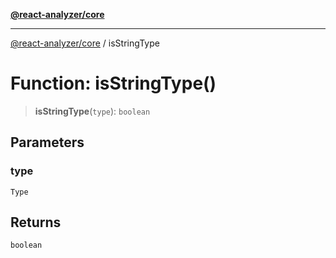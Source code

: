 [**@react-analyzer/core**](../README.md)

***

[@react-analyzer/core](../README.md) / isStringType

# Function: isStringType()

> **isStringType**(`type`): `boolean`

## Parameters

### type

`Type`

## Returns

`boolean`
